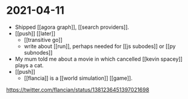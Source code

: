 # 2021-04-11

- Shipped [[agora graph]], [[search providers]].
- [[push]] [[later]]
  - [[transitive go]]
  - write about [[run]], perhaps needed for [[js subodes]] or [[py subnodes]]
- My mum told me about a movie in which cancelled [[kevin spacey]] plays a cat.
- [[push]]
  - [[flancia]] is a [[world simulation]] [[game]].
 
https://twitter.com/flancian/status/1381236451397021698